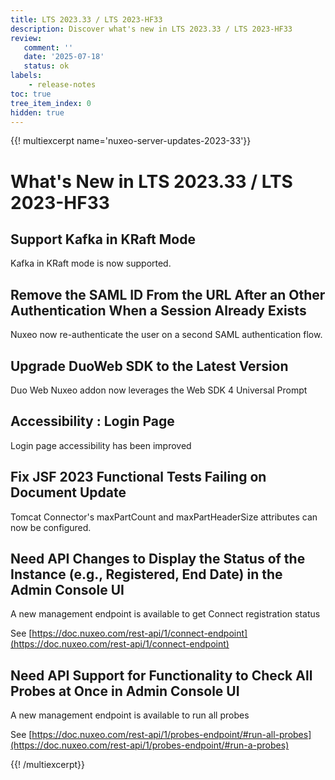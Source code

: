 ```yaml
---
title: LTS 2023.33 / LTS 2023-HF33
description: Discover what's new in LTS 2023.33 / LTS 2023-HF33
review:
   comment: ''
   date: '2025-07-18'
   status: ok
labels:
    - release-notes
toc: true
tree_item_index: 0
hidden: true
---
```


{{! multiexcerpt name='nuxeo-server-updates-2023-33'}}
# What's New in LTS 2023.33 / LTS 2023-HF33

## Support Kafka in KRaft Mode

Kafka in KRaft mode is now supported.

## Remove the SAML ID From the URL After an Other Authentication When a Session Already Exists

Nuxeo now re-authenticate the user on a second SAML authentication flow.

## Upgrade DuoWeb SDK to the Latest Version

Duo Web Nuxeo addon now leverages the Web SDK 4 Universal Prompt 

## Accessibility : Login Page

Login page accessibility has been improved

## Fix JSF 2023 Functional Tests Failing on Document Update

Tomcat Connector's maxPartCount and maxPartHeaderSize attributes can now be configured.

## Need API Changes to Display the Status of the Instance (e.g., Registered, End Date) in the Admin Console UI

A new management endpoint is available to get Connect registration status

See [https://doc.nuxeo.com/rest-api/1/connect-endpoint](https://doc.nuxeo.com/rest-api/1/connect-endpoint)

## Need API Support for Functionality to Check All Probes at Once in Admin Console UI

A new management endpoint is available to run all probes

See [https://doc.nuxeo.com/rest-api/1/probes-endpoint/#run-all-probes](https://doc.nuxeo.com/rest-api/1/probes-endpoint/#run-a-probes) 


{{! /multiexcerpt}}
